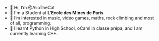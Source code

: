 - 👋 Hi, I’m @AlioTheCat
- 📗 I'm a Student at **L'Ecole des Mines de Paris**
- 👀 I’m interested in music, video games, maths, rock climbing and most of all, programming.
- 🌱 I learnt Python in High School, oCaml in classe prépa, and I am currently learning C++. 
<!---
- 💞️ I’m looking to collaborate on ...
- 📫 How to reach me ...
--->
<!---
AlioTheCat/AlioTheCat is a ✨ special ✨ repository because its `README.md` (this file) appears on your GitHub profile.
You can click the Preview link to take a look at your changes.
--->
